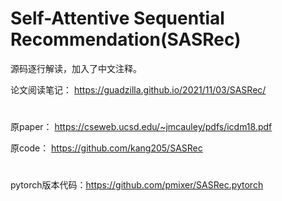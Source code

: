 # Self-Attentive Sequential Recommendation(SASRec)

源码逐行解读，加入了中文注释。

论文阅读笔记：   https://guadzilla.github.io/2021/11/03/SASRec/

# 

原paper：   https://cseweb.ucsd.edu/~jmcauley/pdfs/icdm18.pdf  
  
原code：    https://github.com/kang205/SASRec 

# 

pytorch版本代码：https://github.com/pmixer/SASRec.pytorch

